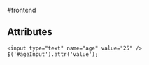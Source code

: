 #frontend 

## Attributes
```js=
<input type="text" name="age" value="25" />
$('#ageInput').attr('value');
```

